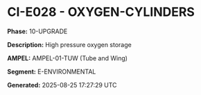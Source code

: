 # CI-E028 - OXYGEN-CYLINDERS

**Phase:** 10-UPGRADE

**Description:** High pressure oxygen storage

**AMPEL:** AMPEL-01-TUW (Tube and Wing)

**Segment:** E-ENVIRONMENTAL

**Generated:** 2025-08-25 17:27:29 UTC
